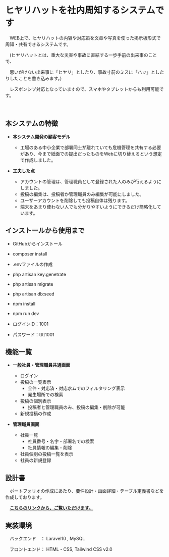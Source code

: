 # ヒヤリハットを社内周知するシステムです

　WEB上で、ヒヤリハットの内容や対応策を文章や写真を使った掲示板形式で周知・共有できるシステムです。

　(ヒヤリハットとは、重大な災害や事故に直結する一歩手前の出来事のことで、

　思いがけない出来事に「ヒヤリ」としたり、事故寸前のミスに「ハッ」としたりしたことを書き込みます。)

　レスポンシブ対応となっていますので、スマホやタブレットからも利用可能です。
 
　
## 本システムの特徴
- **本システム開発の顧客モデル**
 
    - 工場のある中小企業で部署同士が離れていても危機管理を共有する必要があり、今まで紙面での提出だったものをWebに切り替えるという想定で作成しました。
 
 - **工夫した点**
    - アカウントの管理は、管理職員として登録された人のみが行えるようにしました。
    - 投稿の編集は、投稿者か管理職員のみ編集が可能にしました。
    - ユーザーアカウントを削除しても投稿自体は残ります。
    - 端末をあまり使わない人でも分かりやすいようにできるだけ簡略化しています。


## インストールから使用まで
- GitHubからインストール
- composer install
- .envファイルの作成
- php artisan key:genetrate
- php artisan migrate
- php artisan db:seed
- npm install
- npm run dev


- ログインID：1001
- パスワード：tttt1001


## 機能一覧
- **一般社員・管理職員共通画面**
    - ログイン
    - 投稿の一覧表示
        - 全件・対応済・対応求ムでのフィルタリング表示
        - 発生場所での検索
    - 投稿の個別表示
        - 投稿者と管理職員のみ、投稿の編集・削除が可能
    - 新規投稿の作成

- **管理職員画面**
    - 社員一覧
        - 社員番号・名字・部署名での検索
        - 社員情報の編集・削除
    - 社員個別の投稿一覧を表示
    - 社員の新規登録
 

## 設計書

　ポートフォリオの作成にあたり、要件設計・画面詳細・テーブル定義書などを作成しております。
 
 　**[こちらのリンクから、ご覧いただけます。](doc)**

## 実装環境

　バックエンド　： Laravel10  , MySQL

　フロントエンド： HTML・CSS, Tailwind CSS v2.0
 
